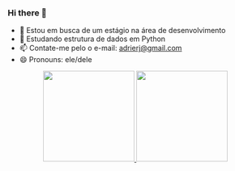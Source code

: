 ### Hi there 👋


- 🔭 Estou em busca de um estágio na área de desenvolvimento
- 🌱 Estudando estrutura de dados em Python
- 📫 Contate-me pelo o e-mail: adrierj@gmail.com
- 😄 Pronouns: ele/dele

<div align="center">
  <a href="https://github.com/adrierjs">
  <img height="180em" src="https://github-readme-stats.vercel.app/api?username=adrierjs&show_icons=true&theme=dracula&include_all_commits=true&count_private=true"/>
  <img height="180em" src="https://github-readme-stats.vercel.app/api/top-langs/?username=adrierjs&layout=compact&langs_count=7&theme=dracula"/>
</div>
